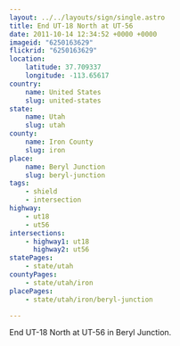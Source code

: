 ```yaml
---
layout: ../../layouts/sign/single.astro
title: End UT-18 North at UT-56
date: 2011-10-14 12:34:52 +0000 +0000
imageid: "6250163629"
flickrid: "6250163629"
location:
    latitude: 37.709337
    longitude: -113.65617
country:
    name: United States
    slug: united-states
state:
    name: Utah
    slug: utah
county:
    name: Iron County
    slug: iron
place:
    name: Beryl Junction
    slug: beryl-junction
tags:
    - shield
    - intersection
highway:
    - ut18
    - ut56
intersections:
    - highway1: ut18
      highway2: ut56
statePages:
    - state/utah
countyPages:
    - state/utah/iron
placePages:
    - state/utah/iron/beryl-junction

---
```

End UT-18 North at UT-56 in Beryl Junction.